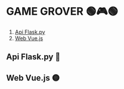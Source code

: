 # GAME GROVER 🟢🎮🟢
1. [Api Flask.py](#api-flask.py) 
2. [Web Vue.js](#web-vue.js)

## Api Flask.py 🐍

## Web Vue.js 🟡 
